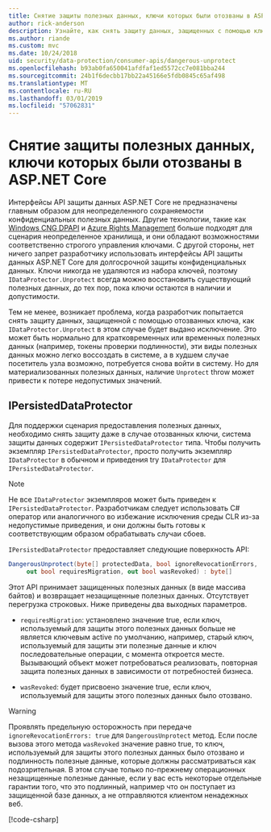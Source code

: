 ```yaml
---
title: Снятие защиты полезных данных, ключи которых были отозваны в ASP.NET Core
author: rick-anderson
description: Узнайте, как снять защиту данных, защищенных с помощью ключей, так как были отозваны, в приложении ASP.NET Core.
ms.author: riande
ms.custom: mvc
ms.date: 10/24/2018
uid: security/data-protection/consumer-apis/dangerous-unprotect
ms.openlocfilehash: b93ab0fa650041afdfaf1ed5572cc7e081bba244
ms.sourcegitcommit: 24b1f6decbb17bb22a45166e5fdb0845c65af498
ms.translationtype: MT
ms.contentlocale: ru-RU
ms.lasthandoff: 03/01/2019
ms.locfileid: "57062831"
---
```

# <a name="unprotect-payloads-whose-keys-have-been-revoked-in-aspnet-core"></a>Снятие защиты полезных данных, ключи которых были отозваны в ASP.NET Core


<a name="data-protection-consumer-apis-dangerous-unprotect"></a>

Интерфейсы API защиты данных ASP.NET Core не предназначены главным образом для неопределенного сохраняемости конфиденциальных полезных данных. Другие технологии, такие как [Windows CNG DPAPI](https://msdn.microsoft.com/library/windows/desktop/hh706794%28v=vs.85%29.aspx) и [Azure Rights Management](/rights-management/) больше подходят для сценария неопределенное хранилища, и они обладают возможностями соответственно строгого управления ключами. С другой стороны, нет ничего запрет разработчику использовать интерфейсы API защиты данных ASP.NET Core для долгосрочной защиты конфиденциальных данных. Ключи никогда не удаляются из набора ключей, поэтому `IDataProtector.Unprotect` всегда можно восстановить существующий полезных данных, до тех пор, пока ключи остаются в наличии и допустимости.

Тем не менее, возникает проблема, когда разработчик попытается снять защиту данных, защищенной с помощью отозванных ключа, как `IDataProtector.Unprotect` в этом случае будет выдано исключение. Это может быть нормально для кратковременных или временных полезных данных (например, токены проверки подлинности), эти виды полезных данных можно легко воссоздать в системе, а в худшем случае посетитель узла возможно, потребуется снова войти в систему. Но для материализованных полезных данных, наличие `Unprotect` throw может привести к потере недопустимых значений.

## <a name="ipersisteddataprotector"></a>IPersistedDataProtector

Для поддержки сценария предоставления полезных данных, необходимо снять защиту даже в случае отозванных ключи, система защиты данных содержит `IPersistedDataProtector` типа. Чтобы получить экземпляр `IPersistedDataProtector`, просто получить экземпляр `IDataProtector` в обычном и приведения try `IDataProtector` для `IPersistedDataProtector`.

> [!NOTE]
> Не все `IDataProtector` экземпляров может быть приведен к `IPersistedDataProtector`. Разработчикам следует использовать C# оператор или аналогичного во избежание исключения среды CLR из-за недопустимые приведения, и они должны быть готовы к соответствующим образом обрабатывать случаи сбоев.

`IPersistedDataProtector` предоставляет следующие поверхность API:

```csharp
DangerousUnprotect(byte[] protectedData, bool ignoreRevocationErrors,
     out bool requiresMigration, out bool wasRevoked) : byte[]
```

Этот API принимает защищенных полезных данных (в виде массива байтов) и возвращает незащищенные полезных данных. Отсутствует перегрузка строковых. Ниже приведены два выходных параметров.

* `requiresMigration`: установлено значение true, если ключ, используемый для защиты этого полезных данных больше не является ключевым active по умолчанию, например, старый ключ, используемый для защиты эти полезные данные и ключ последовательные операции, с момента откроется месте. Вызывающий объект может потребоваться реализовать, повторная защита полезных данных в зависимости от потребностей бизнеса.

* `wasRevoked`: будет присвоено значение true, если ключ, используемый для защиты этого полезных данных было отозвано.

>[!WARNING]
> Проявлять предельную осторожность при передаче `ignoreRevocationErrors: true` для `DangerousUnprotect` метод. Если после вызова этого метода `wasRevoked` значение равно true, то ключ, используемый для защиты этого полезных данных было отозвано и подлинность полезные данные, которые должны рассматриваться как подозрительная. В этом случае только по-прежнему операционных незащищенные полезные данные, если у вас есть некоторые отдельные гарантии того, что это подлинный, например что он поступает из защищенной базе данных, а не отправляются клиентом ненадежных веб.

[!code-csharp[](dangerous-unprotect/samples/dangerous-unprotect.cs)]

